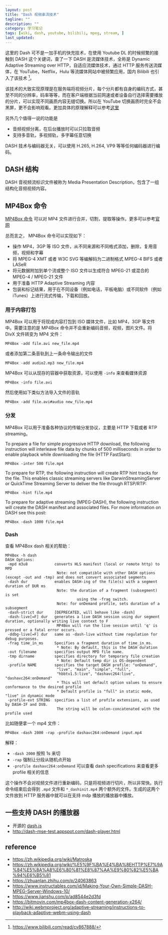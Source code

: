 ```yaml
---
layout: post
title: "Dash 视频串流技术"
tagline: ""
description: ""
category: 学习笔记
tags: [wiki, dash, youtube, bilibili, mpeg, stream, ]
last_updated:
---
```


这里的 Dash 可不是一加手机的快充技术，在使用 Youtube DL 的时候频繁的接触到 DASH 这个关键词，查了一下 DASH 是流媒体技术，全称是 Dynamic Adaptive Streaming over HTTP，自适应流媒体技术，通过 HTTP 服务传送流媒体，在 YouTube，Netflix，Hulu 等流媒体网站中被频繁应用，国内 Bilibili 也引入了该技术 [^1]。


[^1]: https://www.bilibili.com/read/cv867888/

该技术的大致实现原理是在服务端将视频分片，每个分片都有自身的编码方式，甚至不同的分辨率，码率等等，而在客户端根据当前网速或者设备自行选择需要播放的分片，可以实现不同画质内容无缝切换。所以在 YouTube 切换画质时完全不会黑屏，更不会影响观看。更加具体的原理解释可以参考[这里](https://www.encoding.com/mpeg-dash/)

另外几个值得一说的功能是

- 音频视频分离，在后台播放时可以只拉取音频
- 支持多音轨，多视频轨，多字幕任意切换

DASH 技术与编码器无关，可以使用 H.265, H.264, VP9 等等任何编码器进行编码。

## DASH 结构
DASH 音视频流标识文件被称为 Media Presentation Description，包含了一组结构化音频视频内容。


## MP4Box 命令
[MP4Box 命令](https://gpac.wp.imt.fr/mp4box/) 可以对 MP4 文件进行合并，切割，提取等操作。更多可以参考[官网](https://gpac.wp.imt.fr/mp4box/mp4box-documentation/)

总而言之， MP4Box 命令可以实现如下：

- 操作 MP4，3GP 等 ISO 文件，从不同来源和不同格式添加，删除，复用音频，视频和字幕
- 将 MPEG-4 XMT 或者 W3C SVG 等编解码为二进制格式 MPEG-4 BIFS 或者 LASeR
- 将元数据附加到单个流或整个 ISO 文件以生成符合 MPEG-21 或混合的 MPEG-4 / MPEG-21 文件
- 用于准备 HTTP Adaptive Streaming 内容
- 包装和标记结果，用于在不同设备（例如电话，平板电脑）或不同软件（例如 iTunes）上进行流式传输，下载和回放。

### 用于内容打包
MP4Box 可以用于将现成内容打包到 ISO 媒体文件，比如 MP4，3GP 等文件中。需要注意的是 MP4Box 命令并不会重新编码音频，视频，图片文件。将 DivX 文件转变为 MP4 文件：

    MP4Box -add file.avi new_file.mp4

或者添加第二条音轨到上一条命令输出的文件

    MP4Box -add audio2.mp3 new_file.mp4

MP4Box 可以从现存的容器中获取资源，可以使用 `-info` 来查看媒体资源

    MP4Box -info file.avi

然后使用如下类似方法导入文件的音轨

    MP4Box -add file.avi#audio new_file.mp4

### 分发
MP4Box 可以用于准备各种协议的传输分发协议，主要是 HTTP 下载或者 RTP streaming。

To prepare a file for simple progressive HTTP download, the following instruction will interleave file data by chunks of 500 milliseconds in order to enable playback while downloading the file (HTTP FastStart):

    MP4Box -inter 500 file.mp4

To prepare for RTP, the following instruction will create RTP hint tracks for the file. This enables classic streaming servers like DarwinStreamingServer or QuickTime Streaming Server to deliver the file through RTSP/RTP:

    MP4Box -hint file.mp4

To prepare for adaptive streaming (MPEG-DASH), the following instruction will create the DASH manifest and associated files. For more information on DASH see this post:

    MP4Box -dash 1000 file.mp4

### Dash
查看 MP4Box dash 相关的帮助：

    MP4Box -h dash
    DASH Options:
     -mpd m3u8            converts HLS manifest (local or remote http) to MPD
                           Note: not compatible with other DASH options (except -out and -tmp) and does not convert associated segments
     -dash dur            enables DASH-ing of the file(s) with a segment duration of DUR ms
                           Note: the duration of a fragment (subsegment) is set
                                    using the -frag switch.
                           Note: for onDemand profile, sets duration of a subsegment
     -dash-strict dur     [DEPRECATED, will behave like -dash]
     -dash-live[=F] dur   generates a live DASH session using dur segment duration, optionally writing live context to F
                           MP4Box will run the live session until 'q' is pressed or a fatal error occurs.
     -ddbg-live[=F] dur   same as -dash-live without time regulation for debug purposes.
     -frag time_in_ms     Specifies a fragment duration of time_in_ms.
                           * Note: By default, this is the DASH duration
     -out filename        specifies output MPD file name.
     -tmp dirname         specifies directory for temporary file creation
                           * Note: Default temp dir is OS-dependent
     -profile NAME        specifies the target DASH profile: "onDemand",
                           "live", "main", "simple", "full",
                           "hbbtv1.5:live", "dashavc264:live", "dashavc264:onDemand"
                           * This will set default option values to ensure conformance to the desired profile
                           * Default profile is "full" in static mode, "live" in dynamic mode
     -profile-ext STRING  specifies a list of profile extensions, as used by DASH-IF and DVB.
                           The string will be colon-concatenated with the profile used

比如随便拿一个 mp4 文件：

    MP4Box -dash 2000 -rap -profile dashavc264:onDemand input.mp4

解释：

- `-dash 2000` 按照 1s 来切
- `-rap` 强制让分段从随机点开始
- `-profile dashavc264:onDemand` 可以查看 dash specifications 来查看更多 profile 相关的信息

这个操作不会对视频文件进行重新编码，只是将视频进行切片，所以非常快。执行命令结束后会得到 `.mpd` 文件和 `*_dashinit.mp4` 两个额外的文件。生成的这两个文件放到 HTTP 服务器中就可以在支持 mdp 播放的播放器中播放。

## 一些支持 DASH 的播放器

- 开源的 [dash.js](https://github.com/Dash-Industry-Forum/dash.js)
- <http://dash-mse-test.appspot.com/dash-player.html>

## reference

- <https://zh.wikipedia.org/wiki/Matroska>
- <https://zh.wikipedia.org/wiki/%E5%9F%BA%E4%BA%8EHTTP%E7%9A%84%E5%8A%A8%E6%80%81%E8%87%AA%E9%80%82%E5%BA%94%E6%B5%81>
- <https://zhuanlan.zhihu.com/p/24063863>
- <https://www.instructables.com/id/Making-Your-Own-Simple-DASH-MPEG-Server-Windows-10/>
- <https://www.jianshu.com/p/ad8544e2d3fd>
- <https://bitmovin.com/mp4box-dash-content-generation-x264/>
- <http://wiki.webmproject.org/adaptive-streaming/instructions-to-playback-adaptive-webm-using-dash>
